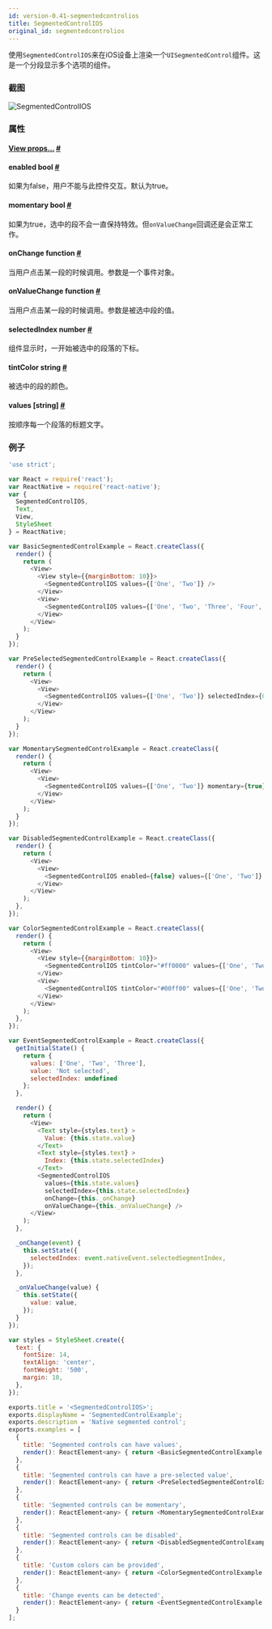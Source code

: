 ```yaml
---
id: version-0.41-segmentedcontrolios
title: SegmentedControlIOS
original_id: segmentedcontrolios
---
```


使用`SegmentedControlIOS`来在iOS设备上渲染一个`UISegmentedControl`组件。这是一个分段显示多个选项的组件。

### 截图
![SegmentedControlIOS](img/components/segmentedcontrolios.png)

### 属性

<div class="props">
	<div class="prop">
		<h4 class="propTitle"><a class="anchor" name="view"></a><a href="view.html#props">View props...</a> <a class="hash-link" href="#view">#</a></h4>
	</div>
	<div class="prop">
		<h4 class="propTitle"><a class="anchor" name="enabled"></a>enabled <span class="propType">bool</span> <a class="hash-link" href="#enabled">#</a></h4>
		<div>
			<p>如果为false，用户不能与此控件交互。默认为true。</p>
		</div>
	</div>
	<div class="prop">
		<h4 class="propTitle"><a class="anchor" name="momentary"></a>momentary <span class="propType">bool</span> <a class="hash-link" href="#momentary">#</a></h4>
		<div>
			<p>如果为true，选中的段不会一直保持特效。但<code>onValueChange</code>回调还是会正常工作。</p>
		</div>
	</div>
	<div class="prop">
		<h4 class="propTitle"><a class="anchor" name="onchange"></a>onChange <span class="propType">function</span> <a class="hash-link" href="#onchange">#</a></h4>
		<div>
			<p>当用户点击某一段的时候调用。参数是一个事件对象。</p>
		</div>
	</div>
	<div class="prop">
		<h4 class="propTitle"><a class="anchor" name="onvaluechange"></a>onValueChange <span class="propType">function</span> <a class="hash-link" href="#onvaluechange">#</a></h4>
		<div>
			<p>当用户点击某一段的时候调用。参数是被选中段的值。</p>
		</div>
	</div>
	<div class="prop">
		<h4 class="propTitle"><a class="anchor" name="selectedindex"></a>selectedIndex <span class="propType">number</span> <a class="hash-link" href="#selectedindex">#</a></h4>
		<div>
			<p>组件显示时，一开始被选中的段落的下标。</p>
		</div>
	</div>
	<div class="prop">
		<h4 class="propTitle"><a class="anchor" name="tintcolor"></a>tintColor <span class="propType">string</span> <a class="hash-link" href="#tintcolor">#</a></h4>
		<div>
			<p>被选中的段的颜色。</p>
		</div>
	</div>
	<div class="prop">
		<h4 class="propTitle"><a class="anchor" name="values"></a>values <span class="propType">[string]</span> <a class="hash-link" href="#values">#</a></h4>
		<div>
			<p>按顺序每一个段落的标题文字。</p>
		</div>
	</div>
</div>

### 例子

```javascript
'use strict';

var React = require('react');
var ReactNative = require('react-native');
var {
  SegmentedControlIOS,
  Text,
  View,
  StyleSheet
} = ReactNative;

var BasicSegmentedControlExample = React.createClass({
  render() {
    return (
      <View>
        <View style={{marginBottom: 10}}>
          <SegmentedControlIOS values={['One', 'Two']} />
        </View>
        <View>
          <SegmentedControlIOS values={['One', 'Two', 'Three', 'Four', 'Five']} />
        </View>
      </View>
    );
  }
});

var PreSelectedSegmentedControlExample = React.createClass({
  render() {
    return (
      <View>
        <View>
          <SegmentedControlIOS values={['One', 'Two']} selectedIndex={0} />
        </View>
      </View>
    );
  }
});

var MomentarySegmentedControlExample = React.createClass({
  render() {
    return (
      <View>
        <View>
          <SegmentedControlIOS values={['One', 'Two']} momentary={true} />
        </View>
      </View>
    );
  }
});

var DisabledSegmentedControlExample = React.createClass({
  render() {
    return (
      <View>
        <View>
          <SegmentedControlIOS enabled={false} values={['One', 'Two']} selectedIndex={1} />
        </View>
      </View>
    );
  },
});

var ColorSegmentedControlExample = React.createClass({
  render() {
    return (
      <View>
        <View style={{marginBottom: 10}}>
          <SegmentedControlIOS tintColor="#ff0000" values={['One', 'Two', 'Three', 'Four']} selectedIndex={0} />
        </View>
        <View>
          <SegmentedControlIOS tintColor="#00ff00" values={['One', 'Two', 'Three']} selectedIndex={1} />
        </View>
      </View>
    );
  },
});

var EventSegmentedControlExample = React.createClass({
  getInitialState() {
    return {
      values: ['One', 'Two', 'Three'],
      value: 'Not selected',
      selectedIndex: undefined
    };
  },

  render() {
    return (
      <View>
        <Text style={styles.text} >
          Value: {this.state.value}
        </Text>
        <Text style={styles.text} >
          Index: {this.state.selectedIndex}
        </Text>
        <SegmentedControlIOS
          values={this.state.values}
          selectedIndex={this.state.selectedIndex}
          onChange={this._onChange}
          onValueChange={this._onValueChange} />
      </View>
    );
  },

  _onChange(event) {
    this.setState({
      selectedIndex: event.nativeEvent.selectedSegmentIndex,
    });
  },

  _onValueChange(value) {
    this.setState({
      value: value,
    });
  }
});

var styles = StyleSheet.create({
  text: {
    fontSize: 14,
    textAlign: 'center',
    fontWeight: '500',
    margin: 10,
  },
});

exports.title = '<SegmentedControlIOS>';
exports.displayName = 'SegmentedControlExample';
exports.description = 'Native segmented control';
exports.examples = [
  {
    title: 'Segmented controls can have values',
    render(): ReactElement<any> { return <BasicSegmentedControlExample />; }
  },
  {
    title: 'Segmented controls can have a pre-selected value',
    render(): ReactElement<any> { return <PreSelectedSegmentedControlExample />; }
  },
  {
    title: 'Segmented controls can be momentary',
    render(): ReactElement<any> { return <MomentarySegmentedControlExample />; }
  },
  {
    title: 'Segmented controls can be disabled',
    render(): ReactElement<any> { return <DisabledSegmentedControlExample />; }
  },
  {
    title: 'Custom colors can be provided',
    render(): ReactElement<any> { return <ColorSegmentedControlExample />; }
  },
  {
    title: 'Change events can be detected',
    render(): ReactElement<any> { return <EventSegmentedControlExample />; }
  }
];
```